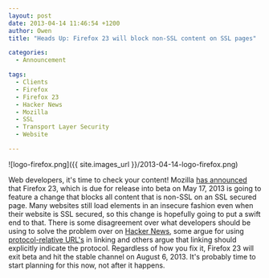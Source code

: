```yaml
---
layout: post
date: 2013-04-14 11:46:54 +1200
author: Owen
title: "Heads Up: Firefox 23 will block non-SSL content on SSL pages"

categories:
  - Announcement

tags:
  - Clients
  - Firefox
  - Firefox 23
  - Hacker News
  - Mozilla
  - SSL
  - Transport Layer Security
  - Website

---
```


![logo-firefox.png]({{ site.images_url }}/2013-04-14-logo-firefox.png)

Web developers, it's time to check your content! Mozilla [has announced](https://developer.mozilla.org/en-US/docs/Site_Compatibility_for_Firefox_23#Non-SSL_contents_on_SSL_pages_are_blocked_by_default) that Firefox 23, which is due for release into beta on May 17, 2013 is going to feature a change that blocks all content that is non-SSL on an SSL secured page.
Many websites still load elements in an insecure fashion even when their website is SSL secured, so this change is hopefully going to put a swift end to that. There is some disagreement over what developers should be using to solve the problem over on [Hacker News](https://news.ycombinator.com/item?id=5514344), some argue for using [protocol-relative URL's](http://paulirish.com/2010/the-protocol-relative-url/) in linking and others argue that linking should explicitly indicate the protocol.
Regardless of how you fix it, Firefox 23 will exit beta and hit the stable channel on August 6, 2013. It's probably time to start planning for this now, not after it happens.
